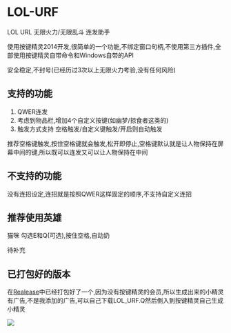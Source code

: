 # LOL-URF
LOL URL 无限火力/无限乱斗 连发助手

使用按键精灵2014开发,很简单的一个功能,不绑定窗口句柄,不使用第三方插件,全部使用按键精灵自带命令和Windows自带的API

安全稳定,不封号(已经历过3次以上无限火力考验,没有任何风险)

## 支持的功能

1. QWER连发
2. 考虑到物品栏,增加4个自定义按键(如幽梦/掠食者这类的)
3. 触发方式支持 空格触发/自定义键触发/开启则自动触发

推荐空格键触发,按住空格键就会触发,松开即停止,空格键默认就是让人物保持在屏幕中间的键,所以既可以连发又可以让人物保持在中间

## 不支持的功能

没有连招设定,连招就是按照QWER这样固定的顺序,不支持自定义连招

## 推荐使用英雄

猫咪  勾选E和Q(可选),按住空格,自动奶

待补充

## 已打包好的版本

在[Realease](https://github.com/buyucoder/LOL-URF/releases)中已经打包好了一个,因为没有按键精灵的会员,所以生成出来的小精灵有广告,不是我添加的广告,可以自己下载LOL_URF.Q然后倒入到按键精灵自己生成小精灵

![](https://cdn.jsdelivr.net/gh/cooldev-cn/cdn@latest/20200609123534.png)
